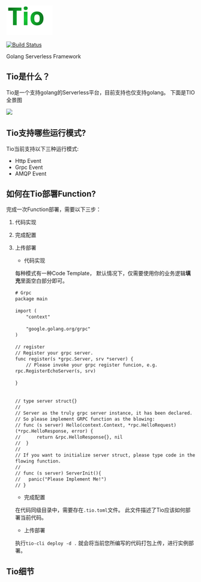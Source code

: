 ![](logo.svg)
 
[![Build Status](https://travis-ci.org/tio-serverless/tio.svg?branch=master)](https://travis-ci.org/tio-serverless/tio)

Golang Serverless Framework

## Tio是什么？

Tio是一个支持golang的Serverless平台，目前支持也仅支持golang。 下面是TIO 全景图


![](https://tva1.sinaimg.cn/large/006tNbRwly1ga9vm4zk4oj30ry0lct9q.jpg) 

## Tio支持哪些运行模式?

Tio当前支持以下三种运行模式:

- Http Event
- Grpc Event
- AMQP Event

## 如何在Tio部署Function?

完成一次Function部署，需要以下三步：

1. 代码实现
2. 完成配置
3. 上传部署

    + 代码实现
    
    每种模式有一种Code Template， 默认情况下，仅需要使用你的业务逻辑**填充**里面空白部分即可。 
    ```golang
    # Grpc 
    package main
    
    import (
        "context"
    
        "google.golang.org/grpc"
    )
    
    // register 
    // Register your grpc server.
    func register(s *grpc.Server, srv *server) {
        // Please invoke your grpc register funcion, e.g. rpc.RegisterEchoServer(s, srv)
        
    }
    
    
    // type server struct{}
    //
    // Server as the truly grpc server instance, it has been declared.
    // So please implement GRPC function as the blowing:
    // func (s server) Hello(context.Context, *rpc.HelloRequest) (*rpc.HelloResponse, error) {
    //		return &rpc.HelloResponse{}, nil
    //	}
    //
    // If you want to initialize server struct, please type code in the flowing function.
    //
    // func (s server) ServerInit(){
    //	 panic("Please Implement Me!")
    // }
    ```
    
    + 完成配置
    
    在代码同级目录中，需要存在`.tio.toml`文件。 此文件描述了Tio应该如何部署当前代码。
    
    + 上传部署
    
    执行`tio-cli deploy -d .` 就会将当前您所编写的代码打包上传，进行实例部署。
    
## Tio细节